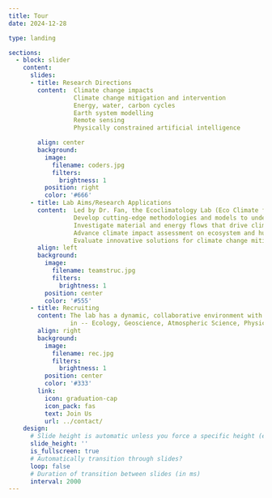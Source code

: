```yaml
---
title: Tour
date: 2024-12-28

type: landing

sections:
  - block: slider
    content:
      slides:
      - title: Research Directions
        content:  Climate change impacts
                  Climate change mitigation and intervention 
                  Energy, water, carbon cycles
                  Earth system modelling
                  Remote sensing
                  Physically constrained artificial intelligence

        align: center
        background:
          image:
            filename: coders.jpg
            filters:
              brightness: 1
          position: right
          color: '#666'
      - title: Lab Aims/Research Applications
        content:  Led by Dr. Fan, the Ecoclimatology Lab (Eco Climate for short) is at the forefront of climate and ecosystem research. The lab’s mission is to --
                  Develop cutting-edge methodologies and models to understand land-atmosphere interactions
                  Investigate material and energy flows that drive climate and ecosystem dynamics
                  Advance climate impact assessment on ecosystem and human health
                  Evaluate innovative solutions for climate change mitigation, including natural or technology-based solutions
        align: left
        background:
          image:
            filename: teamstruc.jpg
            filters:
              brightness: 1
          position: center
          color: '#555'
      - title: Recruiting
        content: The lab has a dynamic, collaborative environment with 15 researchers from four nations. It is seeking passionate Master's and PhD candidates with backgrounds 
                 in -- Ecology, Geoscience, Atmospheric Science, Physics, Mathematics, Computer Science. Ideal candidates will be self-motivated and eager to contribute to groundbreaking climate research
        align: right
        background:
          image:
            filename: rec.jpg
            filters:
              brightness: 1
          position: center
          color: '#333'
        link:
          icon: graduation-cap
          icon_pack: fas
          text: Join Us
          url: ../contact/
    design:
      # Slide height is automatic unless you force a specific height (e.g. '400px')
      slide_height: ''
      is_fullscreen: true
      # Automatically transition through slides?
      loop: false
      # Duration of transition between slides (in ms)
      interval: 2000
---
```


